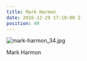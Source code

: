 ```yaml
---
title: Mark Harmon
date: 2016-12-29 17:10:00 Z
position: 49
---
```


![mark-harmon_34.jpg](/uploads/mark-harmon_34.jpg)

Mark Harmon